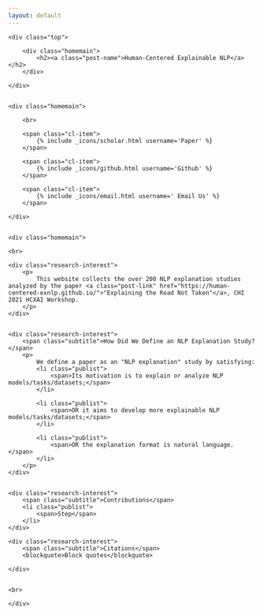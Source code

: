 ```yaml
---
layout: default
---
```

  
<div class="wrapper">
    
    <div class="top">

        <div class="homemain">
            <h2><a class="post-name">Human-Centered Explainable NLP</a></h2>
        </div>

    </div>


    <div class="homemain">

        <br>

        <span class="cl-item">
            {% include _icons/scholar.html username='Paper' %}
        </span>

        <span class="cl-item">
            {% include _icons/github.html username='Github' %}
        </span>

        <span class="cl-item">
            {% include _icons/email.html username=' Email Us' %}
        </span>

    </div>
    

    <div class="homemain">

    <br>

    <div class="research-interest">
        <p>
            This website collects the over 200 NLP explanation studies analyzed by the paper <a class="post-link" href="https://human-centered-exnlp.github.io/">"Explaining the Road Not Taken"</a>, CHI 2021 HCXAI Workshop.
        </p>
    </div>


    <div class="research-interest">
        <span class="subtitle">How Did We Define an NLP Explanation Study?</span>
        <p>
            We define a paper as an "NLP explanation" study by satisfying: 
            <li class="publist">
                <span>Its motivation is to explain or analyze NLP models/tasks/datasets;</span>
            </li>

            <li class="publist">
                <span>OR it aims to develop more explainable NLP models/tasks/datasets;</span>
            </li>

            <li class="publist">
                <span>OR the explanation format is natural language.</span>
            </li>
        </p>
    </div>


    <div class="research-interest">
        <span class="subtitle">Contributions</span>
        <li class="publist">
            <span>Step</span>
        </li>
    </div>

    <div class="research-interest">
        <span class="subtitle">Citations</span>
        <blockquote>Block quotes</blockquote>

    </div>


    <br>

    </div>


</div>
<!-- 
        ```
        @article{wiegreffe-marasovic-2021-review,
        title={Teach Me to Explain: A Review of Datasets for Explainable NLP},
        author={Sarah Wiegreffe and Ana Marasovi\'{c}},
        note={arXiv:2102.12060},
        year={2021},
        url={https://arxiv.org/abs/2102.12060}
        }
        ``` -->